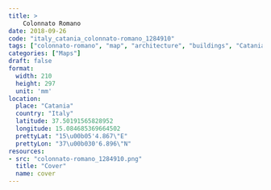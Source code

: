 ```yaml
---
title: > 
    Colonnato Romano
date: 2018-09-26
code: "italy_catania_colonnato-romano_1284910"
tags: ["colonnato-romano", "map", "architecture", "buildings", "Catania", "Italy"]
categories: ["Maps"]
draft: false
format:
  width: 210
  height: 297
  unit: 'mm'
location:
  place: "Catania"
  country: "Italy"
  latitude: 37.50191565828952
  longitude: 15.084685369664502
  prettyLat: "15\u00b05'4.867\"E"
  prettyLon: "37\u00b030'6.896\"N"
resources:
- src: "colonnato-romano_1284910.png"
  title: "Cover"
  name: cover
---
```

